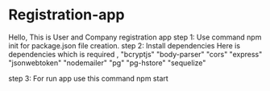 # Registration-app
Hello, This is User and Company registration app 
step 1: Use command npm init for package.json file creation.
step 2: Install dependencies 
        Here is dependencies which is required ,
        "bcryptjs"
        "body-parser"
        "cors"
        "express"
        "jsonwebtoken"
        "nodemailer"
        "pg"
        "pg-hstore"
        "sequelize"
    
step 3: For run app use this command
        npm start
